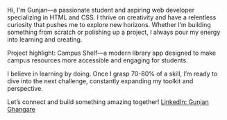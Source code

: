 Hi, I'm Gunjan—a passionate student and aspiring web developer specializing in HTML and CSS. I thrive on creativity and have a relentless curiosity that pushes me to explore new horizons. Whether I’m building something from scratch or polishing up a project, I always pour my energy into learning and creating.

Project highlight: Campus Shelf—a modern library app designed to make campus resources more accessible and engaging for students.

I believe in learning by doing. Once I grasp 70-80% of a skill, I’m ready to dive into the next challenge, constantly expanding my toolkit and perspective.

Let’s connect and build something amazing together!
[LinkedIn: Gunjan Ghangare](https://www.linkedin.com/in/gunjan-ghangare-7886b233b?utm_source=share&utm_campaign=share_via&utm_content=profile&utm_medium=android_app)